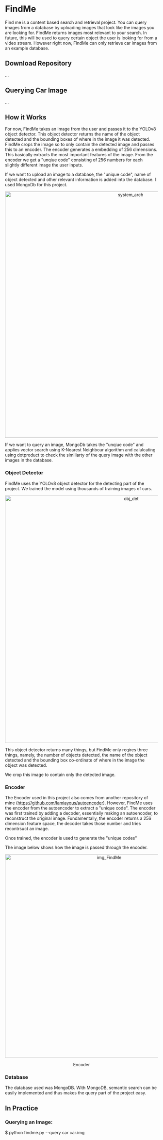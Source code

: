 # FindMe
Find me is a content based search and retrieval project. You can query images from a database by uploading images that look like the images you are looking for. FindMe returns images most relevant to your search. In future, this will be used to query certain object the user is looking for from a video stream. However right now, FindMe can only retrieve car images from an example database.

## Download Repository
...

## Querying Car Image
...

## How it Works

For now, FindMe takes an image from the user and passes it to the YOLOv8 object detector. This object detector returns the name of the object detected and the bounding boxes of where in the image it was detected. FindMe crops the image so to only contain the detected image and passes this to an encoder. The encoder generates a embedding of 256 dimensions. This basically extracts the most important features of the image. From the encoder we get a "unqiue code" consisting of 256 numbers for each slightly different image the user inputs. 

If we want to upload an image to a database, the "unique code", name of object detected and other relevant information is added into the database. I used MongoDb for this project.

<p align="center">
<img width="812" alt="system_arch" src="https://github.com/lamiayous/FindMe/assets/124199862/deb448f8-5526-4dcf-8183-a7756a2a52c4">
</p>

If we want to query an image, MongoDb takes the "unqiue code" and applies vector search using K-Nearest Neighbour algorithm and calulcating using dotproduct to check the similiarty of the query image with the other images in the database.

### Object Detector

FindMe uses the YOLOv8 object detector for the detecting part of the project. We trained the model using thousands of training images of cars.

<p align="center">
 <img width="816" alt="obj_det" src="https://github.com/lamiayous/FindMe/assets/124199862/fdfc27d2-ed04-468a-b77a-b67fff71b098">
</p>

This object detector returns many things, but FindMe only reqires three things, namely, the number of objects detected, the name of the object detected and the bounding box co-ordinate of where in the image the object was detected.

We crop this image to contain only the detected image.

### Encoder
The Encoder used in this project also comes from another repository of mine (https://github.com/lamiayous/autoencoder). However, FindMe uses the encoder from the autoencoder to extract a "unique code".
The encoder was first trained by adding a decoder, essentially making an autoencoder, to reconstruct the original image. Fundamentally, the encoder returns a 256 dimension feature space, the decoder takes those number and tries recontrsuct an image. 

Once trained, the encoder is used to generate the "unique codes"

The image below shows how the image is passed through the encoder.

<p align="center">
<img width="671" alt="img_FindMe" src="https://github.com/lamiayous/FindMe/assets/124199862/ede24929-504e-4fe5-965a-f87b417aa606">
<p align="center">
                                            Encoder


### Database
The database used was MongoDB. With MongoDB, semantic search can be easily implemented and thus makes the query part of the project easy.

## In Practice

### Querying an Image:
$ python findme.py --query car car.img
